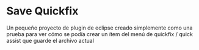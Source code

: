 Save Quickfix
=============

Un pequeño proyecto de plugin de eclipse creado simplemente como una prueba para ver cómo se podía crear un ítem del menú de quickfix / quick assist que guarde el archivo actual
